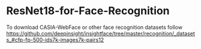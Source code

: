 # ResNet18-for-Face-Recognition

To download CASIA-WebFace or other face recognition datasets follow https://github.com/deepinsight/insightface/tree/master/recognition/_datasets_#cfp-fp-500-ids7k-images7k-pairs12
